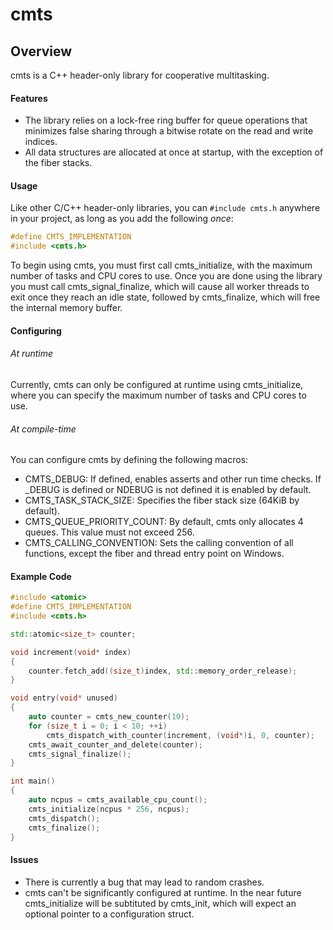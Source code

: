 # cmts
## Overview
cmts is a C++ header-only library for cooperative multitasking.
#### Features
- The library relies on a lock-free ring buffer for queue operations that minimizes false sharing through a bitwise rotate on the read and write indices.
- All data structures are allocated at once at startup, with the exception of the fiber stacks.
#### Usage
Like other C/C++ header-only libraries, you can `#include cmts.h` anywhere in your project, as long as you add the following *once*:
```C++
#define CMTS_IMPLEMENTATION
#include <cmts.h>
```
To begin using cmts, you must first call cmts_initialize, with the maximum number of tasks and CPU cores to use.
Once you are done using the library you must call cmts_signal_finalize, which will cause all worker threads to exit once they reach an idle state, followed by cmts_finalize, which will free the internal memory buffer.
#### Configuring
###### At runtime
Currently, cmts can only be configured at runtime using cmts_initialize, where you can specify the maximum number of tasks and CPU cores to use.
###### At compile-time
You can configure cmts by defining the following macros:
- CMTS_DEBUG: If defined, enables asserts and other run time checks. If _DEBUG is defined or NDEBUG is not defined it is enabled by default.
- CMTS_TASK_STACK_SIZE: Specifies the fiber stack size (64KiB by default).
- CMTS_QUEUE_PRIORITY_COUNT: By default, cmts only allocates 4 queues. This value must not exceed 256.
- CMTS_CALLING_CONVENTION: Sets the calling convention of all functions, except the fiber and thread entry point on Windows.
#### Example Code
```C++
#include <atomic>
#define CMTS_IMPLEMENTATION
#include <cmts.h>

std::atomic<size_t> counter;

void increment(void* index)
{
    counter.fetch_add((size_t)index, std::memory_order_release);
}

void entry(void* unused)
{
    auto counter = cmts_new_counter(10);
    for (size_t i = 0; i < 10; ++i)
        cmts_dispatch_with_counter(increment, (void*)i, 0, counter);
    cmts_await_counter_and_delete(counter);
    cmts_signal_finalize();
}

int main()
{
    auto ncpus = cmts_available_cpu_count();
    cmts_initialize(ncpus * 256, ncpus);
    cmts_dispatch();
    cmts_finalize();
}
```
#### Issues
 - There is currently a bug that may lead to random crashes.
 - cmts can't be significantly configured at runtime. In the near future cmts_initialize will be subtituted by cmts_init, which will expect an optional pointer to a configuration struct.
